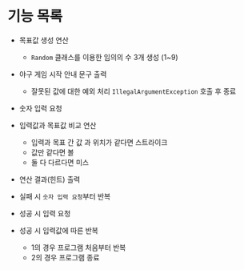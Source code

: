 # 기능 목록

- 목표값 생성 연산

  - `Random` 클래스를 이용한 임의의 수 3개 생성 (1~9)

- 야구 게임 시작 안내 문구 출력
  
  - 잘못된 값에 대한 예외 처리 `IllegalArgumentException` 호출 후 종료

- 숫자 입력 요청

- 입력값과 목표값 비교 연산

  - 입력과 목표 간 값 과 위치가 같다면 스트라이크
  - 값만 같다면 볼
  - 둘 다 다르다면 미스

- 연산 결과(힌트) 출력

- 실패 시 `숫자 입력 요청`부터 반복

- 성공 시 입력 요청

- 성공 시 입력값에 따른 반복

  - 1의 경우 프로그램 처음부터 반복
  - 2의 경우 프로그램 종료

